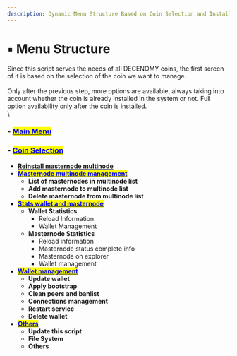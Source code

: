 ```yaml
---
description: Dynamic Menu Structure Based on Coin Selection and Installation Status
---
```


# ▪ Menu Structure

Since this script serves the needs of all DECENOMY coins, the first screen of it is based on the selection of the coin we want to manage.\
\
Only after the previous step, more options are available, always taking into account whether the coin is already installed in the system or not. Full option availability only after the coin is installed.\
\


### **-** [<mark style="color:blue;">**Main Menu**</mark>](main-menu.md)

### **-** [<mark style="color:blue;">**Coin Selection**</mark>](coin-selection/)

* [**Reinstall masternode multinode**](coin-selection/reinstall-masternode-multinode.md)
* [<mark style="color:blue;">**Masternode multinode management**</mark>](coin-selection/masternode-multinode-management.md)
  * **List of masternodes in multinode list**
  * **Add masternode to multinode list**
  * **Delete masternode from multinode list**
* [<mark style="color:blue;">**Stats wallet and masternode**</mark>](coin-selection/stats-wallet-and-masternode.md)
  * **Wallet Statistics**
    * Reload Information
    * Wallet Management
  * **Masternode Statistics**
    * Reload information
    * Masternode status complete info
    * Masternode on explorer
    * Wallet management
* [<mark style="color:blue;">**Wallet management**</mark>](coin-selection/wallet-management.md)
  * **Update wallet**
  * **Apply bootstrap**
  * **Clean peers and banlist**
  * **Connections management**
  * **Restart service**
  * **Delete wallet**
* [<mark style="color:blue;">**Others**</mark>](coin-selection/others.md)
  * **Update this script**
  * **File System**
  * **Others**
